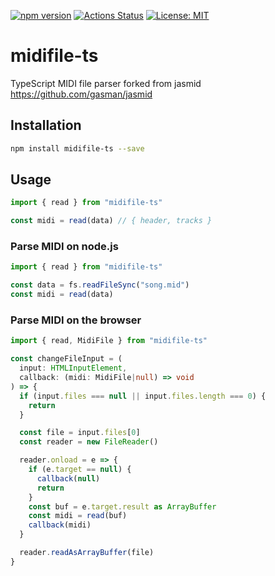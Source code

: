[![npm version](https://badge.fury.io/js/midifile-ts.svg)](https://badge.fury.io/js/midifile-ts) [![Actions Status](https://github.com/ryohey/midifile-ts/workflows/CI/badge.svg?branch=master)](https://github.com/ryohey/midifile-ts/actions) [![License: MIT](https://img.shields.io/badge/License-MIT-yellow.svg)](https://opensource.org/licenses/MIT)


# midifile-ts
TypeScript MIDI file parser forked from jasmid https://github.com/gasman/jasmid

## Installation

```bash
npm install midifile-ts --save
```

## Usage

```ts
import { read } from "midifile-ts"

const midi = read(data) // { header, tracks }
```

### Parse MIDI on node.js

```ts
import { read } from "midifile-ts"

const data = fs.readFileSync("song.mid")
const midi = read(data)
```

### Parse MIDI on the browser

```ts
import { read, MidiFile } from "midifile-ts"

const changeFileInput = (
  input: HTMLInputElement,
  callback: (midi: MidiFile|null) => void
) => {
  if (input.files === null || input.files.length === 0) {
    return
  }

  const file = input.files[0]
  const reader = new FileReader()

  reader.onload = e => {
    if (e.target == null) {
      callback(null)
      return
    }
    const buf = e.target.result as ArrayBuffer
    const midi = read(buf)
    callback(midi)
  }

  reader.readAsArrayBuffer(file)
}
```

